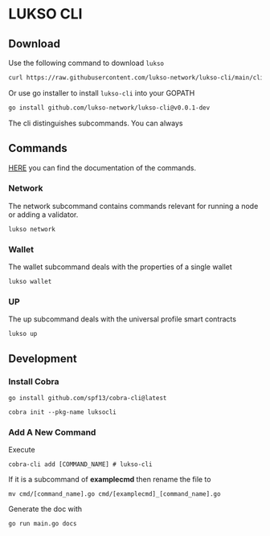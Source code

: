 # LUKSO CLI


## Download
Use the following command to download `lukso`
```bash
curl https://raw.githubusercontent.com/lukso-network/lukso-cli/main/cli_downloader.sh | bash
```

Or use go installer to install `lukso-cli` into your GOPATH
```bash
go install github.com/lukso-network/lukso-cli@v0.0.1-dev
```
The cli distinguishes subcommands. You can always 

## Commands

[HERE](./docs/cli.md) you can find the documentation of the commands.

### Network
The network subcommand contains commands relevant for running a node or adding a validator. 

    lukso network 

### Wallet
The wallet subcommand deals with the properties of a single wallet 

    lukso wallet

### UP
The up subcommand deals with the universal profile smart contracts

    lukso up


## Development


### Install Cobra

    go install github.com/spf13/cobra-cli@latest

    cobra init --pkg-name luksocli

### Add A New Command

Execute

    cobra-cli add [COMMAND_NAME] # lukso-cli

If it is a subcommand of **examplecmd** then rename the file to

    mv cmd/[command_name].go cmd/[examplecmd]_[command_name].go

Generate the doc with

    go run main.go docs 